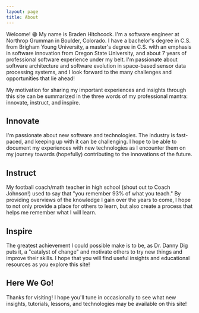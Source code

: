 ```yaml
---
layout: page
title: About
---
```


Welcome! 😁 My name is Braden Hitchcock. I'm a software engineer at Northrop
Grumman in Boulder, Colorado. I have a bachelor's degree in C.S. from Brigham
Young University, a master's degree in C.S. with an emphasis in software
innovation from Oregon State University, and about 7 years of professional
software experience under my belt. I'm passionate about software architecture
and software evolution in space-based sensor data processing systems, and I look
forward to the many challenges and opportunities that lie ahead!

My motivation for sharing my important experiences and insights through this
site can be summarized in the three words of my professional mantra: innovate,
instruct, and inspire.

## Innovate

I'm passionate about new software and technologies. The industry is fast-paced,
and keeping up with it can be challenging. I hope to be able to document my
experiences with new technologies as I encounter them on my journey towards
(hopefully) contributing to the innovations of the future.

## Instruct

My football coach/math teacher in high school (shout out to Coach Johnson!) used
to say that "you remember 93% of what you teach." By providing overviews of the
knowledge I gain over the years to come, I hope to not only provide a place for
others to learn, but also create a process that helps me remember what I will
learn.

## Inspire

The greatest achievement I could possible make is to be, as Dr. Danny Dig puts
it, a "catalyst of change" and motivate others to try new things and improve
their skills. I hope that you will find useful insights and educational
resources as you explore this site!

## Here We Go!

Thanks for visiting! I hope you'll tune in occasionally to see what new
insights, tutorials, lessons, and technologies may be available on this site!
